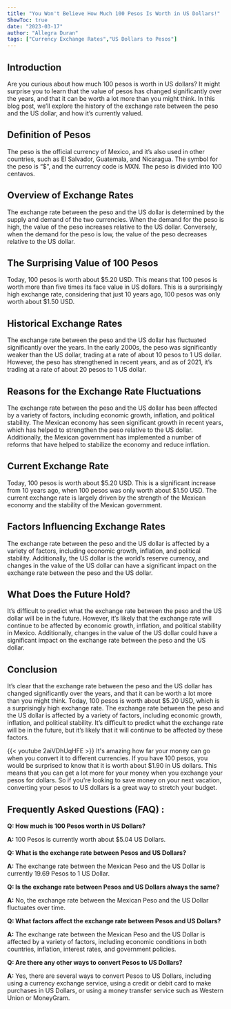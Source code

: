 ```yaml
---
title: "You Won't Believe How Much 100 Pesos Is Worth in US Dollars!"
ShowToc: true 
date: "2023-03-17"
author: "Allegra Duran" 
tags: ["Currency Exchange Rates","US Dollars to Pesos"]
---
```

## Introduction

Are you curious about how much 100 pesos is worth in US dollars? It might surprise you to learn that the value of pesos has changed significantly over the years, and that it can be worth a lot more than you might think. In this blog post, we’ll explore the history of the exchange rate between the peso and the US dollar, and how it’s currently valued. 

## Definition of Pesos

The peso is the official currency of Mexico, and it’s also used in other countries, such as El Salvador, Guatemala, and Nicaragua. The symbol for the peso is “$”, and the currency code is MXN. The peso is divided into 100 centavos. 

## Overview of Exchange Rates

The exchange rate between the peso and the US dollar is determined by the supply and demand of the two currencies. When the demand for the peso is high, the value of the peso increases relative to the US dollar. Conversely, when the demand for the peso is low, the value of the peso decreases relative to the US dollar. 

## The Surprising Value of 100 Pesos

Today, 100 pesos is worth about $5.20 USD. This means that 100 pesos is worth more than five times its face value in US dollars. This is a surprisingly high exchange rate, considering that just 10 years ago, 100 pesos was only worth about $1.50 USD. 

## Historical Exchange Rates

The exchange rate between the peso and the US dollar has fluctuated significantly over the years. In the early 2000s, the peso was significantly weaker than the US dollar, trading at a rate of about 10 pesos to 1 US dollar. However, the peso has strengthened in recent years, and as of 2021, it’s trading at a rate of about 20 pesos to 1 US dollar. 

## Reasons for the Exchange Rate Fluctuations

The exchange rate between the peso and the US dollar has been affected by a variety of factors, including economic growth, inflation, and political stability. The Mexican economy has seen significant growth in recent years, which has helped to strengthen the peso relative to the US dollar. Additionally, the Mexican government has implemented a number of reforms that have helped to stabilize the economy and reduce inflation. 

## Current Exchange Rate

Today, 100 pesos is worth about $5.20 USD. This is a significant increase from 10 years ago, when 100 pesos was only worth about $1.50 USD. The current exchange rate is largely driven by the strength of the Mexican economy and the stability of the Mexican government. 

## Factors Influencing Exchange Rates

The exchange rate between the peso and the US dollar is affected by a variety of factors, including economic growth, inflation, and political stability. Additionally, the US dollar is the world’s reserve currency, and changes in the value of the US dollar can have a significant impact on the exchange rate between the peso and the US dollar. 

## What Does the Future Hold?

It’s difficult to predict what the exchange rate between the peso and the US dollar will be in the future. However, it’s likely that the exchange rate will continue to be affected by economic growth, inflation, and political stability in Mexico. Additionally, changes in the value of the US dollar could have a significant impact on the exchange rate between the peso and the US dollar. 

## Conclusion

It’s clear that the exchange rate between the peso and the US dollar has changed significantly over the years, and that it can be worth a lot more than you might think. Today, 100 pesos is worth about $5.20 USD, which is a surprisingly high exchange rate. The exchange rate between the peso and the US dollar is affected by a variety of factors, including economic growth, inflation, and political stability. It’s difficult to predict what the exchange rate will be in the future, but it’s likely that it will continue to be affected by these factors.

{{< youtube 2aiVDhUqHFE >}} 
It's amazing how far your money can go when you convert it to different currencies. If you have 100 pesos, you would be surprised to know that it is worth about $1.90 in US dollars. This means that you can get a lot more for your money when you exchange your pesos for dollars. So if you're looking to save money on your next vacation, converting your pesos to US dollars is a great way to stretch your budget.

## Frequently Asked Questions (FAQ) :
**Q: How much is 100 Pesos worth in US Dollars?**

**A:** 100 Pesos is currently worth about $5.04 US Dollars.

**Q: What is the exchange rate between Pesos and US Dollars?**

**A:** The exchange rate between the Mexican Peso and the US Dollar is currently 19.69 Pesos to 1 US Dollar.

**Q: Is the exchange rate between Pesos and US Dollars always the same?**

**A:** No, the exchange rate between the Mexican Peso and the US Dollar fluctuates over time.

**Q: What factors affect the exchange rate between Pesos and US Dollars?**

**A:** The exchange rate between the Mexican Peso and the US Dollar is affected by a variety of factors, including economic conditions in both countries, inflation, interest rates, and government policies.

**Q: Are there any other ways to convert Pesos to US Dollars?**

**A:** Yes, there are several ways to convert Pesos to US Dollars, including using a currency exchange service, using a credit or debit card to make purchases in US Dollars, or using a money transfer service such as Western Union or MoneyGram.





